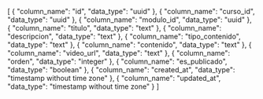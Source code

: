 [
  {
    "column_name": "id",
    "data_type": "uuid"
  },
  {
    "column_name": "curso_id",
    "data_type": "uuid"
  },
  {
    "column_name": "modulo_id",
    "data_type": "uuid"
  },
  {
    "column_name": "titulo",
    "data_type": "text"
  },
  {
    "column_name": "descripcion",
    "data_type": "text"
  },
  {
    "column_name": "tipo_contenido",
    "data_type": "text"
  },
  {
    "column_name": "contenido",
    "data_type": "text"
  },
  {
    "column_name": "video_url",
    "data_type": "text"
  },
  {
    "column_name": "orden",
    "data_type": "integer"
  },
  {
    "column_name": "es_publicado",
    "data_type": "boolean"
  },
  {
    "column_name": "created_at",
    "data_type": "timestamp without time zone"
  },
  {
    "column_name": "updated_at",
    "data_type": "timestamp without time zone"
  }
]